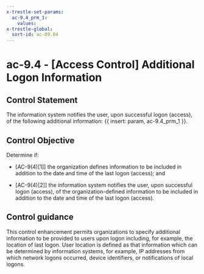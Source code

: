 ```yaml
---
x-trestle-set-params:
  ac-9.4_prm_1:
    values:
x-trestle-global:
  sort-id: ac-09.04
---
```


# ac-9.4 - \[Access Control\] Additional Logon Information

## Control Statement

The information system notifies the user, upon successful logon (access), of the following additional information: {{ insert: param, ac-9.4_prm_1 }}.

## Control Objective

Determine if:

- \[AC-9(4)[1]\] the organization defines information to be included in addition to the date and time of the last logon (access); and

- \[AC-9(4)[2]\] the information system notifies the user, upon successful logon (access), of the organization-defined information to be included in addition to the date and time of the last logon (access).

## Control guidance

This control enhancement permits organizations to specify additional information to be provided to users upon logon including, for example, the location of last logon. User location is defined as that information which can be determined by information systems, for example, IP addresses from which network logons occurred, device identifiers, or notifications of local logons.
